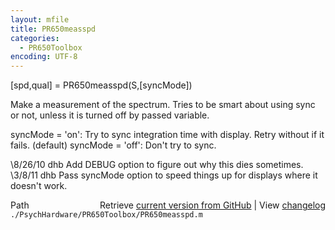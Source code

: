 ```yaml
---
layout: mfile
title: PR650measspd
categories:
  - PR650Toolbox
encoding: UTF-8
---
```


[spd,qual] = PR650measspd(S,[syncMode])

Make a measurement of the spectrum.  Tries to be smart
about using sync or not, unless it is turned off by
passed variable.

syncMode = 'on':  Try to sync integration time with display.  Retry without if it fails. (default)
syncMode = 'off': Don't try to sync.

\8/26/10  dhb  Add DEBUG option to figure out why this dies sometimes.
\3/8/11   dhb  Pass syncMode option to speed things up for displays where it doesn't work.


<div class="code_header" style="text-align:right;">
  <span style="float:left;">Path&nbsp;&nbsp;</span> <span class="counter">Retrieve <a href=
  "https://raw.github.com/Psychtoolbox-3/Psychtoolbox-3/beta/./PsychHardware/PR650Toolbox/PR650measspd.m">current version from GitHub</a> | View <a href=
  "https://github.com/Psychtoolbox-3/Psychtoolbox-3/commits/beta/./PsychHardware/PR650Toolbox/PR650measspd.m">changelog</a></span>
</div>
<div class="code">
  <code>./PsychHardware/PR650Toolbox/PR650measspd.m</code>
</div>
